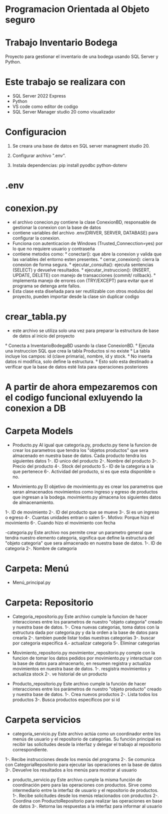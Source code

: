 # Programacion Orientada al Objeto seguro
# Trabajo Inventario Bodega 

Proyecto para gestionar el inventario de una bodega usando SQL Server y Python.

# Este trabajo se realizara con 

- SQL Server 2022 Express
- Python 
- VS code como editor de codigo
- SQL Server Manager studio 20 como visualizador 

# Configuracion

1. Se creara una base de datos en SQL server managment studio 20.

2. Configurar archivo ".env".

3. Instala dependencias: pip install pyodbc python-dotenv


# .env
# conexion.py
- el archivo conecion.py contiene la clase ConexionBD, responsable de gestionar la conexion con la base de datos 
- contiene variables del archivo .env(DRIVER, SERVER, DATABASE) para configurar la conexion.
- Funciona con autenticacion de Windows (Trusted_Connecction=yes) por lo que no requiere usuario y contraseña
- contiene metodos como:
° conectar(): que abre la conexion y valida que las variables del entorno esten presentes.
° cerrar_conexion(): cierra la conexion de forma segura.
° ejecutar_consulta(): ejecuta sentencias  (SELECT) y devuelve resultados.
° ejecutar_instruccion(): (INSERT, UPDATE, DELETE) con manejo de transacciones (commit/ rollback).
° implementa manejo de errores con (TRY/EXCEPT) para evitar que el programa se detenga ante fallos.
- Esta clase esta diseñada para ser reutilizable con otros modulos del proyecto, pueden importar desde la clase sin duplicar codigo


# crear_tabla.py
- este archivo se utiliza solo una vez para preparar la estructura de base de datos al inicio del proyecto

° Conecta a InventarioBodegaBD usando la clase ConexionBD.
° Ejecuta una instruccion SQL que crea la tabla Productos si no existe
° La tabla incluye los campos: id (clave primaria), nombre, id y stock.
° No inserta datos ni modifica, solo define la estructura.
° Esto solo esta destinado a verificar que la base de datos esté lista para operaciones posteriores


# A partir de ahora empezaremos con el codigo funcional exluyendo la conexion a DB

# Carpeta Models


- Producto.py
Al igual que categoria.py, producto.py tiene la funcion de crear los parametros que tendra los "objetos productos" que sera almacenado en nuestra base de datos. Cada producto tendra los siguientes datos
1-. ID unico del producto
2-. Nombre del producto
3-. Precio del producto
4-. Stock del producto
5.- ID de la categoria a la que pertenece
6-. Actividad del producto, si es que esta disponible o no.

- Movimiento.py
El objetivo de movimiento.py es crear los parametros que seran almacenados movimientos como ingreso y egreso de productos que ingresan a la bodega. movimiento.py almacena los siguientes datos de almacenamiento.

1-. ID de movimiento
2-. ID del producto que se mueve
3-. Si es un ingreso o egreso
4-. Cuantas unidades entran o salen
5-. Motivo: Porque hizo el movimiento 
6-. Cuando hizo el movimiento con fecha
 


-categoria.py
Este archivo nos permite crear un parametro general que tendra nuestro elemento categoria, significa que define la estructura del "objeto categoria" que sera almacenado en nuestra base de datos. 
1-. ID de categoria
2-. Nombre de categoria




# Carpeta:  Menú
- Menú_principal.py



# Carpeta: Repositorio

- Categoria_repositorio.py
Este archivo cumple la funcion de hacer interacciones entre los parametros de nuestro "objeto categoria" creado y nuestra base de datos.
1-. Crea nuevas categorias, toma datos con la estructura dada por categoria.py y da la orden a la base de datos para crearla
2-. tambien puede listar todas nuestras categorias
3-. buscar por categoria especifica
4.- actualizar categoria
5-. Eliminar categorias


- Movimiento_repositorio.py
movimientor_repositorio.py comple con la funcion de tomar los datos pedidos por movimiento.py y interactuar con la base de datos para almacenarlo, en resumen registra y actualiza movimientos en nuestra base de datos.
1-. resgistra movimientos y actualiza stock
2-. ve historial de un producto


- Producto_repositorio.py
Este archivo cumple la función de hacer interacciones entre los parámetros de nuestro "objeto producto" creado y nuestra base de datos.
1-. Crea nuevos productos 
2-. Lista todos los productos 
3-. Busca productos específicos por si id


# Carpeta servicios 

- categoria_servicio.py
Este archivo actúa como un coordinador entre los menús de usuario y el repositorio de categorías. Su función principal es recibir las solicitudes desde la interfaz y delegar el trabajo al repositorio correspondiente.

1-. Recibe instrucciones desde los menús del programa
2-. Se comunica con CategoriaRepositorio para ejecutar las operaciones en la base de datos
3-. Devuelve los resultados a los menús para mostrar al usuario

- producto_servicio.py
Este archivo cumple la misma función de coordinación pero para las operaciones con productos. Sirve como intermediario entre la interfaz de usuario y el repositorio de productos.
1-. Recibe solicitudes desde los menús relacionados con productos
2-. Coordina con ProductoRepositorio para realizar las operaciones en base de datos
3-. Retorna las respuestas a la interfaz para informar al usuario








